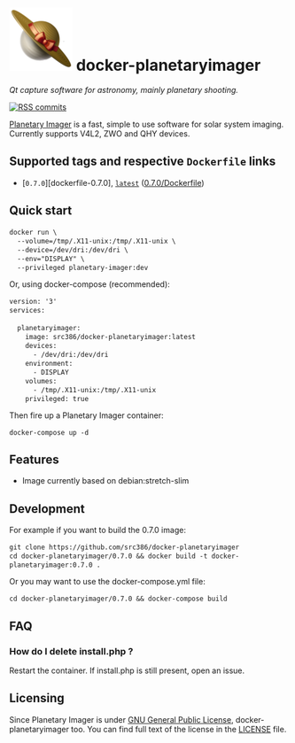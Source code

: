 # [![Planetary Imager Logo][planetaryimager-logo]](https://blog.gulinux.net/en/planetary-imager) docker-planetaryimager

*Qt capture software for astronomy, mainly planetary shooting.*

[![RSS commits][rss-commits]](https://github.com/src386/docker-planetaryimager/commits/master.atom)

[planetaryimager-logo]: https://raw.githubusercontent.com/src386/docker-planetaryimager/master/lib/images/planetary_imager.png
[rss-commits]: https://img.shields.io/badge/RSS-commits-orange.svg

[Planetary Imager][planetaryimager] is a fast, simple to use software for solar system imaging. Currently supports V4L2, ZWO and QHY devices.

[planetaryimager]: https://blog.gulinux.net/en/planetary-imager

## Supported tags and respective `Dockerfile` links

- [`0.7.0`][dockerfile-0.7.0], [`latest`][dockerfile-latest] ([0.7.0/Dockerfile][dockerfile-latest])

[dockerfile-latest]: https://github.com/src386/docker-planetaryimager/blob/master/0.7.0/Dockerfile
[dockerfile-5.6]: https://github.com/src386/docker-planetaryimager/blob/master/0.7.0/Dockerfile

## Quick start


```
docker run \
  --volume=/tmp/.X11-unix:/tmp/.X11-unix \
  --device=/dev/dri:/dev/dri \
  --env="DISPLAY" \
  --privileged planetary-imager:dev
```

Or, using docker-compose (recommended):

```
version: '3'
services:

  planetaryimager:
    image: src386/docker-planetaryimager:latest
    devices:
      - /dev/dri:/dev/dri
    environment:
      - DISPLAY
    volumes:
      - /tmp/.X11-unix:/tmp/.X11-unix
    privileged: true
```

Then fire up a Planetary Imager container:

    docker-compose up -d

Features
--------

- Image currently based on debian:stretch-slim

Development
-----------

For example if you want to build the 0.7.0 image:

    git clone https://github.com/src386/docker-planetaryimager
    cd docker-planetaryimager/0.7.0 && docker build -t docker-planetaryimager:0.7.0 .

Or you may want to use the docker-compose.yml file:

    cd docker-planetaryimager/0.7.0 && docker-compose build

## FAQ

### How do I delete install.php ?

Restart the container. If install.php is still present, open an issue.

## Licensing

Since Planetary Imager is under [GNU General Public License][gnugpl], docker-planetaryimager too.
You can find full text of the license in the [LICENSE][license] file.

[gnugpl]: http://www.gnu.org/licenses/gpl.html
[license]: https://github.com/src386/docker-planetaryimager/blob/master/LICENSE
